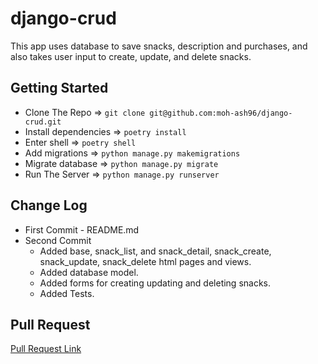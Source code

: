 # django-crud

This app uses database to save snacks, description and purchases, and also takes user input to create, update, and delete snacks.

## Getting Started

* Clone The Repo => `git clone git@github.com:moh-ash96/django-crud.git`
* Install dependencies => `poetry install`
* Enter shell => `poetry shell`
* Add migrations => `python manage.py makemigrations`
* Migrate database => `python manage.py migrate`
* Run The Server => `python manage.py runserver`

## Change Log

* First Commit - README.md
* Second Commit
    * Added base, snack_list, and snack_detail, snack_create, snack_update, snack_delete html pages and views.
    * Added database model.
    * Added forms for creating updating and deleting snacks.
    * Added Tests.

## Pull Request

[Pull Request Link](https://github.com/moh-ash96/django-crud/pull/1)

